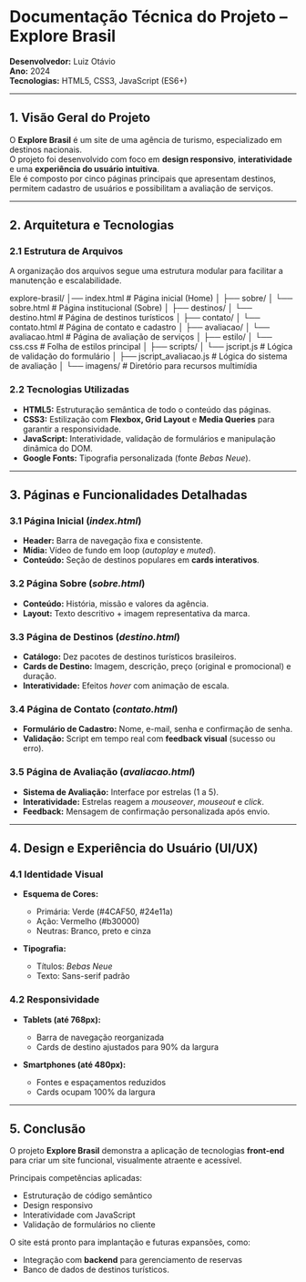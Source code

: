 # Documentação Técnica do Projeto – Explore Brasil

**Desenvolvedor:** Luiz Otávio  
**Ano:** 2024  
**Tecnologias:** HTML5, CSS3, JavaScript (ES6+)

---

## 1. Visão Geral do Projeto
O **Explore Brasil** é um site de uma agência de turismo, especializado em destinos nacionais.  
O projeto foi desenvolvido com foco em **design responsivo**, **interatividade** e uma **experiência do usuário intuitiva**.  
Ele é composto por cinco páginas principais que apresentam destinos, permitem cadastro de usuários e possibilitam a avaliação de serviços.

---

## 2. Arquitetura e Tecnologias

### 2.1 Estrutura de Arquivos
A organização dos arquivos segue uma estrutura modular para facilitar a manutenção e escalabilidade.

explore-brasil/
│── index.html # Página inicial (Home)
│
├── sobre/
│ └── sobre.html # Página institucional (Sobre)
│
├── destinos/
│ └── destino.html # Página de destinos turísticos
│
├── contato/
│ └── contato.html # Página de contato e cadastro
│
├── avaliacao/
│ └── avaliacao.html # Página de avaliação de serviços
│
├── estilo/
│ └── css.css # Folha de estilos principal
│
├── scripts/
│ └── jscript.js # Lógica de validação do formulário
│
├── jscript_avaliacao.js # Lógica do sistema de avaliação
│
└── imagens/ # Diretório para recursos multimídia


### 2.2 Tecnologias Utilizadas  
- **HTML5:** Estruturação semântica de todo o conteúdo das páginas.  
- **CSS3:** Estilização com **Flexbox, Grid Layout** e **Media Queries** para garantir a responsividade.  
- **JavaScript:** Interatividade, validação de formulários e manipulação dinâmica do DOM.  
- **Google Fonts:** Tipografia personalizada (fonte *Bebas Neue*).  

---

## 3. Páginas e Funcionalidades Detalhadas  

### 3.1 Página Inicial (*index.html*)  
- **Header:** Barra de navegação fixa e consistente.  
- **Mídia:** Vídeo de fundo em loop (*autoplay* e *muted*).  
- **Conteúdo:** Seção de destinos populares em **cards interativos**.  

### 3.2 Página Sobre (*sobre.html*)  
- **Conteúdo:** História, missão e valores da agência.  
- **Layout:** Texto descritivo + imagem representativa da marca.  

### 3.3 Página de Destinos (*destino.html*)  
- **Catálogo:** Dez pacotes de destinos turísticos brasileiros.  
- **Cards de Destino:** Imagem, descrição, preço (original e promocional) e duração.  
- **Interatividade:** Efeitos *hover* com animação de escala.  

### 3.4 Página de Contato (*contato.html*)  
- **Formulário de Cadastro:** Nome, e-mail, senha e confirmação de senha.  
- **Validação:** Script em tempo real com **feedback visual** (sucesso ou erro).  

### 3.5 Página de Avaliação (*avaliacao.html*)  
- **Sistema de Avaliação:** Interface por estrelas (1 a 5).  
- **Interatividade:** Estrelas reagem a *mouseover*, *mouseout* e *click*.  
- **Feedback:** Mensagem de confirmação personalizada após envio.  

---

## 4. Design e Experiência do Usuário (UI/UX)  

### 4.1 Identidade Visual  
- **Esquema de Cores:**  
  - Primária: Verde (#4CAF50, #24e11a)  
  - Ação: Vermelho (#b30000)  
  - Neutras: Branco, preto e cinza  

- **Tipografia:**  
  - Títulos: *Bebas Neue*  
  - Texto: Sans-serif padrão  

### 4.2 Responsividade  
- **Tablets (até 768px):**  
  - Barra de navegação reorganizada  
  - Cards de destino ajustados para 90% da largura  

- **Smartphones (até 480px):**  
  - Fontes e espaçamentos reduzidos  
  - Cards ocupam 100% da largura  

---

## 5. Conclusão  
O projeto **Explore Brasil** demonstra a aplicação de tecnologias **front-end** para criar um site funcional, visualmente atraente e acessível.  

Principais competências aplicadas:  
- Estruturação de código semântico  
- Design responsivo  
- Interatividade com JavaScript  
- Validação de formulários no cliente  

O site está pronto para implantação e futuras expansões, como:  
- Integração com **backend** para gerenciamento de reservas  
- Banco de dados de destinos turísticos.

